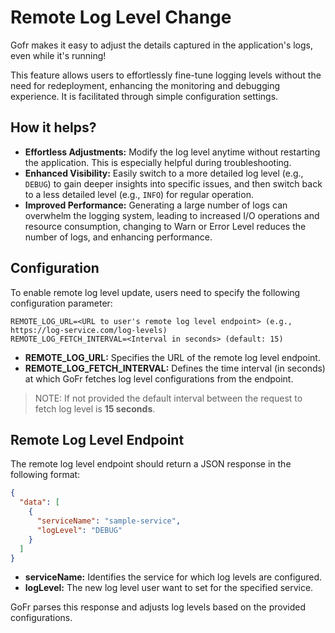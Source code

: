 # Remote Log Level Change

Gofr makes it easy to adjust the details captured in the application's logs, even while it's running!

This feature allows users to effortlessly fine-tune logging levels without the need for redeployment, enhancing the monitoring and debugging experience.
It is facilitated through simple configuration settings.

## How it helps?

- **Effortless Adjustments:** Modify the log level anytime without restarting the application. This is especially helpful during troubleshooting.
- **Enhanced Visibility:** Easily switch to a more detailed log level (e.g., `DEBUG`) to gain deeper insights into specific issues,
  and then switch back to a less detailed level (e.g., `INFO`) for regular operation.
- **Improved Performance:** Generating a large number of logs can overwhelm the logging system, leading to increased I/O operations and resource consumption,
  changing to Warn or Error Level reduces the number of logs, and enhancing performance.

## Configuration

To enable remote log level update, users need to specify the following configuration parameter:

```dotenv
REMOTE_LOG_URL=<URL to user's remote log level endpoint> (e.g., https://log-service.com/log-levels)
REMOTE_LOG_FETCH_INTERVAL=<Interval in seconds> (default: 15)
```

- **REMOTE_LOG_URL:** Specifies the URL of the remote log level endpoint.
- **REMOTE_LOG_FETCH_INTERVAL:** Defines the time interval (in seconds) at which GoFr fetches log level configurations from the endpoint.

> NOTE: If not provided the default interval between the request to fetch log level is **15 seconds**.

## Remote Log Level Endpoint

The remote log level endpoint should return a JSON response in the following format:

```json
{
  "data": [
    {
      "serviceName": "sample-service",
      "logLevel": "DEBUG"
    }
  ]
}
```

- **serviceName:** Identifies the service for which log levels are configured.
- **logLevel:** The new log level user want to set for the specified service.

GoFr parses this response and adjusts log levels based on the provided configurations.
